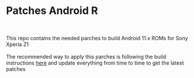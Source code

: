 # Patches Android R
<br/>

This repo contains the needed parches to build Android 11.x ROMs for Sony Xperia Z1
<br/><br/>
The recommended way to apply this parches is following the build instructions <a href="https://github.com/daviiid99/LineageOS_Honami/blob/main/honami_R.sh">here</a> and update everything from time to time to get the latest patches
